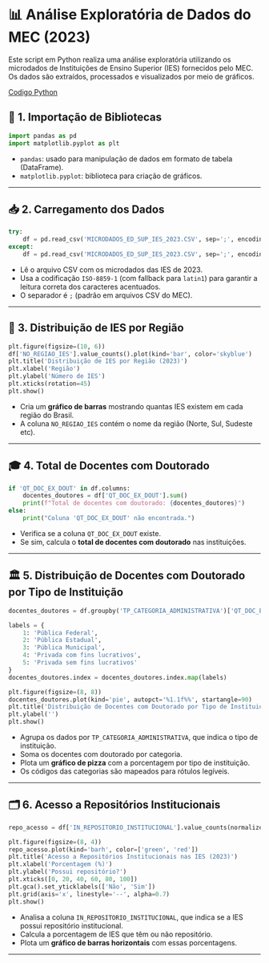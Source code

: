 

# 📊 Análise Exploratória de Dados do MEC (2023)

Este script em Python realiza uma análise exploratória utilizando os microdados de Instituições de Ensino Superior (IES) fornecidos pelo MEC. Os dados são extraídos, processados e visualizados por meio de gráficos.

[Codigo Python](base_auxiliar/Analise_Exploratoria_de_Dados_Microdados.ipynb)

## 🧩 1. Importação de Bibliotecas

```python
import pandas as pd
import matplotlib.pyplot as plt
```

- `pandas`: usado para manipulação de dados em formato de tabela (DataFrame).
- `matplotlib.pyplot`: biblioteca para criação de gráficos.

---

## 📥 2. Carregamento dos Dados

```python
try:
    df = pd.read_csv('MICRODADOS_ED_SUP_IES_2023.CSV', sep=';', encoding='ISO-8859-1')
except:
    df = pd.read_csv('MICRODADOS_ED_SUP_IES_2023.CSV', sep=';', encoding='latin1')
```

- Lê o arquivo CSV com os microdados das IES de 2023.
- Usa a codificação `ISO-8859-1` (com fallback para `latin1`) para garantir a leitura correta dos caracteres acentuados.
- O separador é `;` (padrão em arquivos CSV do MEC).

---

## 📍 3. Distribuição de IES por Região

```python
plt.figure(figsize=(10, 6))
df['NO_REGIAO_IES'].value_counts().plot(kind='bar', color='skyblue')
plt.title('Distribuição de IES por Região (2023)')
plt.xlabel('Região')
plt.ylabel('Número de IES')
plt.xticks(rotation=45)
plt.show()
```

- Cria um **gráfico de barras** mostrando quantas IES existem em cada região do Brasil.
- A coluna `NO_REGIAO_IES` contém o nome da região (Norte, Sul, Sudeste etc).

---

## 🎓 4. Total de Docentes com Doutorado

```python
if 'QT_DOC_EX_DOUT' in df.columns:
    docentes_doutores = df['QT_DOC_EX_DOUT'].sum()
    print(f"Total de docentes com doutorado: {docentes_doutores}")
else:
    print("Coluna 'QT_DOC_EX_DOUT' não encontrada.")
```

- Verifica se a coluna `QT_DOC_EX_DOUT` existe.
- Se sim, calcula o **total de docentes com doutorado** nas instituições.

---

## 🏛️ 5. Distribuição de Docentes com Doutorado por Tipo de Instituição

```python
docentes_doutores = df.groupby('TP_CATEGORIA_ADMINISTRATIVA')['QT_DOC_EX_DOUT'].sum()

labels = {
    1: 'Pública Federal',
    2: 'Pública Estadual',
    3: 'Pública Municipal',
    4: 'Privada com fins lucrativos',
    5: 'Privada sem fins lucrativos'
}
docentes_doutores.index = docentes_doutores.index.map(labels)

plt.figure(figsize=(8, 8))
docentes_doutores.plot(kind='pie', autopct='%1.1f%%', startangle=90)
plt.title('Distribuição de Docentes com Doutorado por Tipo de Instituição (2023)')
plt.ylabel('')
plt.show()
```

- Agrupa os dados por `TP_CATEGORIA_ADMINISTRATIVA`, que indica o tipo de instituição.
- Soma os docentes com doutorado por categoria.
- Plota um **gráfico de pizza** com a porcentagem por tipo de instituição.
- Os códigos das categorias são mapeados para rótulos legíveis.

---

## 🗂️ 6. Acesso a Repositórios Institucionais

```python
repo_acesso = df['IN_REPOSITORIO_INSTITUCIONAL'].value_counts(normalize=True) * 100

plt.figure(figsize=(8, 4))
repo_acesso.plot(kind='barh', color=['green', 'red'])
plt.title('Acesso a Repositórios Institucionais nas IES (2023)')
plt.xlabel('Porcentagem (%)')
plt.ylabel('Possui repositório?')
plt.xticks([0, 20, 40, 60, 80, 100])
plt.gca().set_yticklabels(['Não', 'Sim'])
plt.grid(axis='x', linestyle='--', alpha=0.7)
plt.show()
```

- Analisa a coluna `IN_REPOSITORIO_INSTITUCIONAL`, que indica se a IES possui repositório institucional.
- Calcula a porcentagem de IES que têm ou não repositório.
- Plota um **gráfico de barras horizontais** com essas porcentagens.

---


